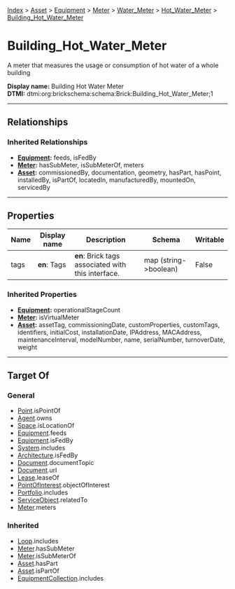 [Index](../../../../../index.md) > [Asset](../../../../Asset.md) > [Equipment](../../../Equipment.md) > [Meter](../../Meter.md) > [Water_Meter](../Water_Meter.md) > [Hot_Water_Meter](Hot_Water_Meter.md) > [Building_Hot_Water_Meter](#)
# Building_Hot_Water_Meter

A meter that measures the usage or consumption of hot water of a whole building


**Display name:** Building Hot Water Meter<br />
**DTMI:** dtmi:org:brickschema:schema:Brick:Building_Hot_Water_Meter;1

---

## Relationships

### Inherited Relationships
* **[Equipment](../../../Equipment.md):** feeds, isFedBy
* **[Meter](../../Meter.md):** hasSubMeter, isSubMeterOf, meters
* **[Asset](../../../../Asset.md):** commissionedBy, documentation, geometry, hasPart, hasPoint, installedBy, isPartOf, locatedIn, manufacturedBy, mountedOn, servicedBy

---

## Properties

|Name|Display name|Description|Schema|Writable|
|-|-|-|-|-|
|tags|**en**: Tags|**en**: Brick tags associated with this interface.|map (string->boolean)|False|
### Inherited Properties
* **[Equipment](../../../Equipment.md):** operationalStageCount
* **[Meter](../../Meter.md):** isVirtualMeter
* **[Asset](../../../../Asset.md):** assetTag, commissioningDate, customProperties, customTags, identifiers, initialCost, installationDate, IPAddress, MACAddress, maintenanceInterval, modelNumber, name, serialNumber, turnoverDate, weight

---

## Target Of
### General
* [Point](../../../../../Point/Point.md).isPointOf
* [Agent](../../../../../Agent/Agent.md).owns
* [Space](../../../../../Space/Space.md).isLocationOf
* [Equipment](../../../Equipment.md).feeds
* [Equipment](../../../Equipment.md).isFedBy
* [System](../../../../../Collection/System/System.md).includes
* [Architecture](../../../../../Space/Architecture/Architecture.md).isFedBy
* [Document](../../../../../Information/Document/Document.md).documentTopic
* [Document](../../../../../Information/Document/Document.md).url
* [Lease](../../../../../Event/Lease.md).leaseOf
* [PointOfInterest](../../../../../Information/PointOfInterest.md).objectOfInterest
* [Portfolio](../../../../../Collection/Portfolio.md).includes
* [ServiceObject](../../../../../Information/ServiceObject/ServiceObject.md).relatedTo
* [Meter](../../Meter.md).meters
### Inherited
* [Loop](../../../../../Collection/Loop/Loop.md).includes
* [Meter](../../Meter.md).hasSubMeter
* [Meter](../../Meter.md).isSubMeterOf
* [Asset](../../../../Asset.md).hasPart
* [Asset](../../../../Asset.md).isPartOf
* [EquipmentCollection](../../../../../Collection/Equipment-.md).includes
